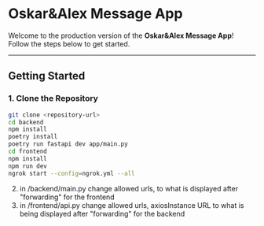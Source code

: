 # **Oskar&Alex Message App**

Welcome to the production version of the **Oskar&Alex Message App**! Follow the steps below to get started.

---

## **Getting Started**

### **1. Clone the Repository**
```bash
git clone <repository-url>
cd backend
npm install
poetry install
poetry run fastapi dev app/main.py
cd frontend
npm install
npm run dev
ngrok start --config=ngrok.yml --all
```

2. in /backend/main.py change allowed urls, to what is displayed after "forwarding" for the frontend
3. in /frontend/api.py change allowed urls, axiosInstance URL to what is being displayed after "forwarding" for the backend
